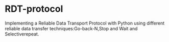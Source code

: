 # RDT-protocol
Implementing a Reliable Data Transport Protocol with Python using different reliable data transfer techniques:Go-back-N,Stop and Wait and Selectiverepeat.
